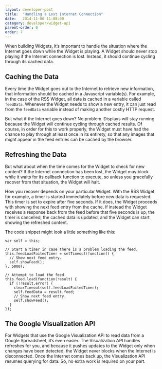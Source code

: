 ```yaml
---
layout: developer-post
title:  "Handling a Lost Internet Connection"
date:   2014-11-06 11:08:00
category: developer/widget-api
parent-order: 0
order: 7
---
```


When building Widgets, it’s important to handle the situation where the Internet goes down while the Widget is playing. A Widget should never stop playing if the Internet connection is lost. Instead, it should continue cycling through its cached data.

## Caching the Data
Every time the Widget goes out to the Internet to retrieve new information, that information should be cached in a Javascript variable(s). For example, in the case of the RSS Widget, all data is cached in a variable called `feedData`. Whenever the Widget needs to show a new entry, it can just read from the `feedData` variable instead of making another costly HTTP request.

But what if the Internet goes down? No problem. Displays will stay running because the Widget will continue cycling through cached results. Of course, in order for this to work properly, the Widget must have had the chance to play through at least once in its entirety, so that any images that might appear in the feed entries can be cached by the browser.

## Refreshing the Data
But what about when the time comes for the Widget to check for new content? If the Internet connection has been lost, the Widget may block while it waits for its callback function to execute, so unless you gracefully recover from that situation, the Widget will halt.

How you recover depends on your particular Widget. With the RSS Widget, for example, a timer is started immediately before new data is requested. This timer is set to expire after five seconds. If it does, the Widget proceeds with showing the next feed entry from the cache. If instead the Widget receives a response back from the feed before that five seconds is up, the timer is cancelled, the cached data is updated, and the Widget can start showing the refreshed content.

The code snippet might look a little something like this:

```
var self = this;

// Start a timer in case there is a problem loading the feed.
this.feedLoadFailedTimer = setTimeout(function() {
  // Show next feed entry.
  self.showFeed();
}, 5000);

// Attempt to load the feed.
this.feed.load(function(result) {
  if (!result.error) {
    clearTimeout(self.feedLoadFailedTimer);
    self.feedData = result.feed;
    // Show next feed entry.
    self.showFeed();
  }
});
```
## The Google Visualization API
For Widgets that use the Google Visualization API to read data from a Google Spreadsheet, it’s even easier. The Visualization API handles refreshes for you, and because it pushes updates to the Widget only when changes have been detected, the Widget never blocks when the Internet is disconnected. Once the Internet comes back up, the Visualization API resumes querying for data. So, no extra work is required on your part.

